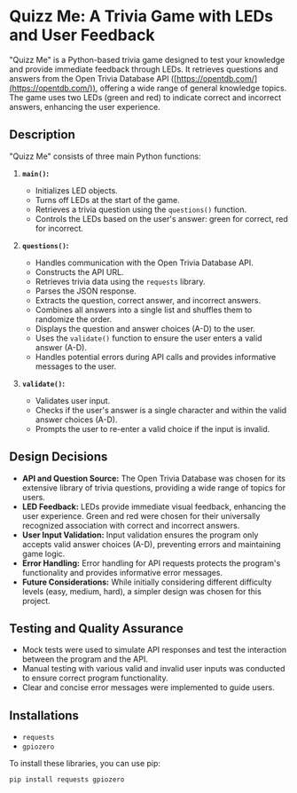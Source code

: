 # Quizz Me: A Trivia Game with LEDs and User Feedback

"Quizz Me" is a Python-based trivia game designed to test your knowledge and provide immediate feedback through LEDs.  It retrieves questions and answers from the Open Trivia Database API ([https://opentdb.com/](https://opentdb.com/)), offering a wide range of general knowledge topics. The game uses two LEDs (green and red) to indicate correct and incorrect answers, enhancing the user experience.

## Description

"Quizz Me" consists of three main Python functions:

1.  **`main()`:**
    *   Initializes LED objects.
    *   Turns off LEDs at the start of the game.
    *   Retrieves a trivia question using the `questions()` function.
    *   Controls the LEDs based on the user's answer: green for correct, red for incorrect.

2.  **`questions()`:**
    *   Handles communication with the Open Trivia Database API.
    *   Constructs the API URL.
    *   Retrieves trivia data using the `requests` library.
    *   Parses the JSON response.
    *   Extracts the question, correct answer, and incorrect answers.
    *   Combines all answers into a single list and shuffles them to randomize the order.
    *   Displays the question and answer choices (A-D) to the user.
    *   Uses the `validate()` function to ensure the user enters a valid answer (A-D).
    *   Handles potential errors during API calls and provides informative messages to the user.

3.  **`validate()`:**
    *   Validates user input.
    *   Checks if the user's answer is a single character and within the valid answer choices (A-D).
    *   Prompts the user to re-enter a valid choice if the input is invalid.

## Design Decisions

*   **API and Question Source:** The Open Trivia Database was chosen for its extensive library of trivia questions, providing a wide range of topics for users.
*   **LED Feedback:** LEDs provide immediate visual feedback, enhancing the user experience. Green and red were chosen for their universally recognized association with correct and incorrect answers.
*   **User Input Validation:** Input validation ensures the program only accepts valid answer choices (A-D), preventing errors and maintaining game logic.
*   **Error Handling:** Error handling for API requests protects the program's functionality and provides informative error messages.
*   **Future Considerations:** While initially considering different difficulty levels (easy, medium, hard), a simpler design was chosen for this project.

## Testing and Quality Assurance

*   Mock tests were used to simulate API responses and test the interaction between the program and the API.
*   Manual testing with various valid and invalid user inputs was conducted to ensure correct program functionality.
*   Clear and concise error messages were implemented to guide users.

## Installations

*   `requests`
*   `gpiozero`

To install these libraries, you can use pip:

```bash
pip install requests gpiozero
